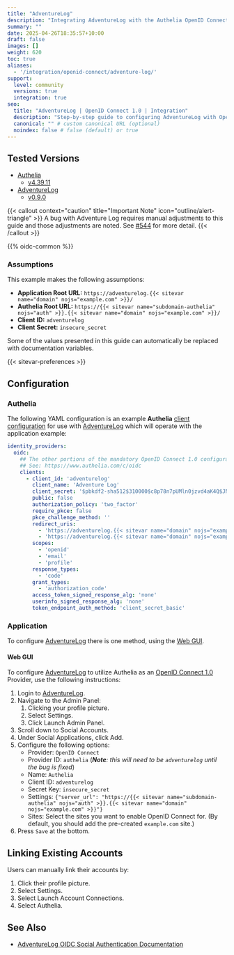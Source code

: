 ```yaml
---
title: "AdventureLog"
description: "Integrating AdventureLog with the Authelia OpenID Connect 1.0 Provider."
summary: ""
date: 2025-04-26T18:35:57+10:00
draft: false
images: []
weight: 620
toc: true
aliases:
  - '/integration/openid-connect/adventure-log/'
support:
  level: community
  versions: true
  integration: true
seo:
  title: "AdventureLog | OpenID Connect 1.0 | Integration"
  description: "Step-by-step guide to configuring AdventureLog with OpenID Connect 1.0 for secure SSO. Enhance your login flow using Authelia’s modern identity management."
  canonical: "" # custom canonical URL (optional)
  noindex: false # false (default) or true
---
```


## Tested Versions

- [Authelia]
  - [v4.39.11](https://github.com/authelia/authelia/releases/tag/v4.39.11)
- [AdventureLog]
  - [v0.9.0](https://github.com/seanmorley15/AdventureLog/releases/tag/v0.9.0)

{{< callout context="caution" title="Important Note" icon="outline/alert-triangle" >}}
A bug with Adventure Log requires manual adjustments to this guide and those adjustments are noted. See
[#544](https://github.com/seanmorley15/AdventureLog/issues/544) for more detail.
{{< /callout >}}

{{% oidc-common %}}

### Assumptions

This example makes the following assumptions:

- __Application Root URL:__ `https://adventurelog.{{< sitevar name="domain" nojs="example.com" >}}/`
- __Authelia Root URL:__ `https://{{< sitevar name="subdomain-authelia" nojs="auth" >}}.{{< sitevar name="domain" nojs="example.com" >}}/`
- __Client ID:__ `adventurelog`
- __Client Secret:__ `insecure_secret`

Some of the values presented in this guide can automatically be replaced with documentation variables.

{{< sitevar-preferences >}}

## Configuration

### Authelia

The following YAML configuration is an example __Authelia__ [client configuration] for use with [AdventureLog] which will
operate with the application example:

```yaml {title="configuration.yml"}
identity_providers:
  oidc:
    ## The other portions of the mandatory OpenID Connect 1.0 configuration go here.
    ## See: https://www.authelia.com/c/oidc
    clients:
      - client_id: 'adventurelog'
        client_name: 'Adventure Log'
        client_secret: '$pbkdf2-sha512$310000$c8p78n7pUMln0jzvd4aK4Q$JNRBzwAo0ek5qKn50cFzzvE9RXV88h1wJn5KGiHrD0YKtZaR/nCb2CJPOsKaPK0hjf.9yHxzQGZziziccp6Yng'  # The digest of 'insecure_secret'.
        public: false
        authorization_policy: 'two_factor'
        require_pkce: false
        pkce_challenge_method: ''
        redirect_uris:
          - 'https://adventurelog.{{< sitevar name="domain" nojs="example.com" >}}/accounts/oidc/authelia/login/callback/'
          - 'https://adventurelog.{{< sitevar name="domain" nojs="example.com" >}}/accounts/oidc/adventurelog/login/callback/'  # Note: this is the workaround redirect_uri.
        scopes:
          - 'openid'
          - 'email'
          - 'profile'
        response_types:
          - 'code'
        grant_types:
          - 'authorization_code'
        access_token_signed_response_alg: 'none'
        userinfo_signed_response_alg: 'none'
        token_endpoint_auth_method: 'client_secret_basic'
```

### Application

To configure [AdventureLog] there is one method, using the [Web GUI](#web-gui).

#### Web GUI

To configure [AdventureLog] to utilize Authelia as an [OpenID Connect 1.0] Provider, use the following instructions:

1. Login to [AdventureLog].
2. Navigate to the Admin Panel:
   1. Clicking your profile picture.
   2. Select Settings.
   3. Click Launch Admin Panel.
3. Scroll down to Social Accounts.
4. Under Social Applications, click Add.
5. Configure the following options:
   - Provider: `OpenID Connect`
   - Provider ID: `authelia`  (_**Note**: this will need to be `adventurelog` until the bug is fixed_)
   - Name: `Authelia`
   - Client ID: `adventurelog`
   - Secret Key: `insecure_secret`
   - Settings:
     `{"server_url": "https://{{< sitevar name="subdomain-authelia" nojs="auth" >}}.{{< sitevar name="domain" nojs="example.com" >}}"}`
   - Sites: Select the sites you want to enable OpenID Connect for.
      (By default, you should add the pre-created `example.com` site.)
6. Press `Save` at the bottom.


## Linking Existing Accounts

Users can manually link their accounts by:

1. Click their profile picture.
2. Select Settings.
3. Select Launch Account Connections.
4. Select Authelia.

## See Also

- [AdventureLog OIDC Social Authentication Documentation](https://adventurelog.app/docs/configuration/social_auth/oidc.html)

[Authelia]: https://www.authelia.com
[AdventureLog]: https://adventurelog.app/
[OpenID Connect 1.0]: ../../introduction.md
[client configuration]: ../../../../configuration/identity-providers/openid-connect/clients.md

